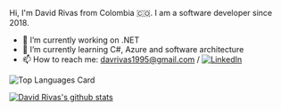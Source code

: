 Hi, I'm David Rivas from Colombia 🇨🇴. I am a software developer since 2018.

- 🔭 I’m currently working on .NET
- 🌱 I’m currently learning C#, Azure and software architecture
- 📫 How to reach me: davrivas1995@gmail.com / [![LinkedIn](https://img.shields.io/badge/LinkedIn-0077B5?style=for-the-badge&logo=linkedin&logoColor=white)](https://www.linkedin.com/in/davrivas/)


![Top Languages Card](https://github-readme-stats.vercel.app/api/top-langs/?username=davrivas&theme=react&layout=compact)


[![David Rivas's github stats](https://github-readme-stats.vercel.app/api?username=davrivas&theme=react)](https://github.com/anuraghazra/github-readme-stats)
